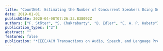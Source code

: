 ```yaml
---
title: "CountNet: Estimating the Number of Concurrent Speakers Using Supervised Learning"
date: 2019-01-01
publishDate: 2020-04-08T07:26:33.838092Z
authors: ["F. Stöter", "S. Chakrabarty", "B. Edler", "E. A. P. Habets"]
publication_types: ["2"]
abstract: ""
featured: false
publication: "*IEEE/ACM Transactions on Audio, Speech, and Language Processing*"
---
```


